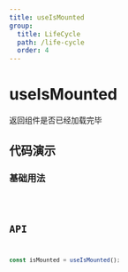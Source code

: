 ```yaml
---
title: useIsMounted
group:
  title: LifeCycle
  path: /life-cycle
  order: 4
---
```


# useIsMounted

返回组件是否已经加载完毕

## 代码演示

### 基础用法

<code src="./demo/demo1.tsx" />

## API

```javascript
const isMounted = useIsMounted();
```
